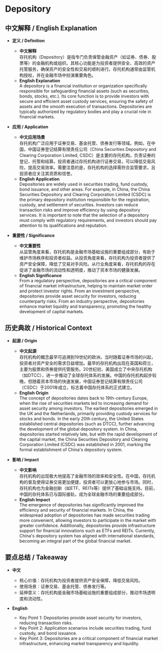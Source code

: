 # Depository

## 中文解释 / English Explanation

* **定义 / Definition**  
  - **中文解释**  
    存托机构（Depository）是指专门负责保管金融资产（如证券、债券、股票等）的金融机构或组织。其核心功能是为投资者提供安全、高效的资产托管服务，确保资产的安全性和交易的顺利进行。存托机构通常由监管机构授权，并在金融市场中扮演重要角色。  
  - **English Explanation**  
    A depository is a financial institution or organization specifically responsible for safeguarding financial assets (such as securities, bonds, stocks, etc.). Its core function is to provide investors with secure and efficient asset custody services, ensuring the safety of assets and the smooth execution of transactions. Depositories are typically authorized by regulatory bodies and play a crucial role in financial markets.

* **应用 / Application**  
  - **中文应用场景**  
    存托机构广泛应用于证券交易、基金托管、债券发行等领域。例如，在中国，中国证券登记结算有限责任公司（China Securities Depository and Clearing Corporation Limited, CSDC）是主要的存托机构，负责证券的登记、托管和结算。投资者通过存托机构进行证券交易，可以降低交易风险，提高交易效率。需要注意的是，存托机构的选择需符合监管要求，且投资者应关注其资质和信誉。  
  - **English Application**  
    Depositories are widely used in securities trading, fund custody, bond issuance, and other areas. For example, in China, the China Securities Depository and Clearing Corporation Limited (CSDC) is the primary depository institution responsible for the registration, custody, and settlement of securities. Investors can reduce transaction risks and improve efficiency by using depository services. It is important to note that the selection of a depository must comply with regulatory requirements, and investors should pay attention to its qualifications and reputation.

* **重要性 / Significance**  
  - **中文重要性**  
    从监管角度来看，存托机构是金融市场基础设施的重要组成部分，有助于维护市场秩序和投资者权益。从投资角度来看，存托机构为投资者提供了资产安全保障，降低了交易对手风险。从行业角度来看，存托机构的存在促进了金融市场的流动性和透明度，推动了资本市场的健康发展。  
  - **English Significance**  
    From a regulatory perspective, depositories are a critical component of financial market infrastructure, helping to maintain market order and protect investor rights. From an investment perspective, depositories provide asset security for investors, reducing counterparty risks. From an industry perspective, depositories enhance market liquidity and transparency, promoting the healthy development of capital markets.

## 历史典故 / Historical Context

* **起源 / Origin**  
  - **中文起源**  
    存托机构的概念最早可追溯到19世纪的欧洲，当时随着证券市场的兴起，投资者对资产安全的需求日益增加。最早的存托机构出现在英国和荷兰，主要为股票和债券提供托管服务。20世纪初，美国成立了中央存托机构（如DTCC），进一步推动了全球存托体系的发展。中国的存托机构起步较晚，但随着资本市场的快速发展，中国证券登记结算有限责任公司（CSDC）于2001年成立，标志着中国存托体系的正式建立。  
  - **English Origin**  
    The concept of depositories dates back to 19th-century Europe, when the rise of securities markets led to increasing demand for asset security among investors. The earliest depositories emerged in the UK and the Netherlands, primarily providing custody services for stocks and bonds. In the early 20th century, the United States established central depositories (such as DTCC), further advancing the development of the global depository system. In China, depositories started relatively late, but with the rapid development of the capital market, the China Securities Depository and Clearing Corporation Limited (CSDC) was established in 2001, marking the formal establishment of China's depository system.

* **影响 / Impact**  
  - **中文影响**  
    存托机构的出现极大地提高了金融市场的效率和安全性。在中国，存托机构的普及使得证券交易更加便捷，投资者可以更放心地参与市场。同时，存托机构也为金融创新（如ETF、REITs等）提供了基础设施支持。目前，中国的存托体系已与国际接轨，成为全球金融市场的重要组成部分。  
  - **English Impact**  
    The emergence of depositories has significantly improved the efficiency and security of financial markets. In China, the widespread adoption of depositories has made securities trading more convenient, allowing investors to participate in the market with greater confidence. Additionally, depositories provide infrastructure support for financial innovations such as ETFs and REITs. Currently, China's depository system has aligned with international standards, becoming an integral part of the global financial market.

## 要点总结 / Takeaway

* **中文**  
  - 核心价值：存托机构为投资者提供资产安全保障，降低交易风险。  
  - 使用场景：证券交易、基金托管、债券发行等。  
  - 延伸意义：存托机构是金融市场基础设施的重要组成部分，推动市场透明度和流动性。  

* **English**  
  - Key Point 1: Depositories provide asset security for investors, reducing transaction risks.  
  - Key Point 2: Application scenarios include securities trading, fund custody, and bond issuance.  
  - Key Point 3: Depositories are a critical component of financial market infrastructure, enhancing market transparency and liquidity.